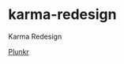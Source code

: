 karma-redesign
==============

Karma Redesign

[Plunkr](http://plnkr.co/edit/?p=streamer&s=xAvtH9WeZreqk5eI)

